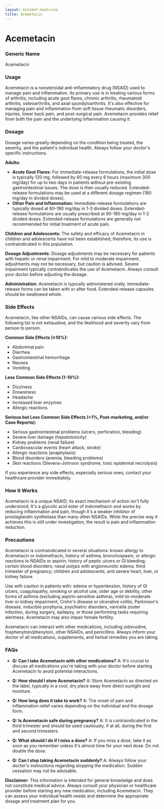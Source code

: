 ```yaml
---
layout: minimal-medicine
title: Acemetacin
---
```


# Acemetacin
### Generic Name
Acemetacin

### Usage
Acemetacin is a nonsteroidal anti-inflammatory drug (NSAID) used to manage pain and inflammation.  Its primary use is in treating various forms of arthritis, including acute gout flares, chronic arthritis, rheumatoid arthritis, osteoarthritis, and axial spondyloarthritis. It's also effective for managing pain and inflammation from soft tissue rheumatic disorders, injuries, lower back pain, and post-surgical pain.  Acemetacin provides relief from both the pain and the underlying inflammation causing it.

### Dosage
Dosage varies greatly depending on the condition being treated, the severity, and the patient's individual health.  Always follow your doctor's specific instructions.  

**Adults:**

* **Acute Gout Flares:**  For immediate-release formulations, the initial dose is typically 120 mg, followed by 60 mg every 6 hours (maximum 300 mg/day) for up to two days in patients without pre-existing gastrointestinal issues. The dose is then usually reduced. Extended-release formulations may be used at a different dosage regimen (180 mg/day in divided doses).
* **Other Pain and Inflammation:** Immediate-release formulations are typically dosed at 60-180 mg/day in 1-3 divided doses. Extended-release formulations are usually prescribed at 90-180 mg/day in 1-2 divided doses.  Extended-release formulations are generally not recommended for initial treatment of acute pain.

**Children and Adolescents:**  The safety and efficacy of Acemetacin in children and adolescents have not been established; therefore, its use is contraindicated in this population.

**Dosage Adjustments:** Dosage adjustments may be necessary for patients with hepatic or renal impairment.  For mild to moderate impairment, adjustments may not be necessary, but caution is advised. Severe impairment typically contraindicates the use of Acemetacin.  Always consult your doctor before adjusting the dosage.

**Administration:** Acemetacin is typically administered orally. Immediate-release forms can be taken with or after food. Extended-release capsules should be swallowed whole.


### Side Effects
Acemetacin, like other NSAIDs, can cause various side effects.  The following list is not exhaustive, and the likelihood and severity vary from person to person.

**Common Side Effects (≥10%):**

* Abdominal pain
* Diarrhea
* Gastrointestinal hemorrhage
* Nausea
* Vomiting

**Less Common Side Effects (1-10%):**

* Dizziness
* Drowsiness
* Headache
* Increased liver enzymes
* Allergic reactions

**Serious but Less Common Side Effects (<1%, Post-marketing, and/or Case Reports):**

* Serious gastrointestinal problems (ulcers, perforation, bleeding)
* Severe liver damage (hepatotoxicity)
* Kidney problems (renal failure)
* Cardiovascular events (heart attack, stroke)
* Allergic reactions (anaphylaxis)
* Blood disorders (anemia, bleeding problems)
* Skin reactions (Stevens-Johnson syndrome, toxic epidermal necrolysis)


If you experience any side effects, especially serious ones, contact your healthcare provider immediately.


### How it Works
Acemetacin is a unique NSAID; its exact mechanism of action isn't fully understood. It's a glycolic acid ester of indomethacin and works by reducing inflammation and pain, though it's a weaker inhibitor of prostaglandin synthetase than many other NSAIDs. While the precise way it achieves this is still under investigation, the result is pain and inflammation reduction.

### Precautions
Acemetacin is contraindicated in several situations:  known allergy to Acemetacin or indomethacin, history of asthma, bronchospasm, or allergic reactions to NSAIDs or aspirin;  history of peptic ulcers or GI bleeding;  certain blood disorders; nasal polyps with angioneurotic edema; third trimester of pregnancy; children and adolescents; and severe heart, liver, or kidney failure.  

Use with caution in patients with:  edema or hypertension, history of GI ulcers, coagulopathy, smoking or alcohol use, older age or debility, other forms of asthma (excluding aspirin-sensitive asthma), mild-to-moderate liver or kidney impairment, Crohn's disease or ulcerative colitis, Parkinson's disease, inducible porphyria, psychiatric disorders, varicella zoster infection, during surgery, epilepsy, or those performing tasks requiring alertness.  Acemetacin may also impair female fertility.

Acemetacin can interact with other medications, including zidovudine, fosphenytoin/phenytoin, other NSAIDs, and penicillins.  Always inform your doctor of all medications, supplements, and herbal remedies you are taking.


### FAQs

* **Q: Can I take Acemetacin with other medications?** A:  It's crucial to discuss all medications you're taking with your doctor before starting Acemetacin to avoid potential interactions.

* **Q: How should I store Acemetacin?** A:  Store Acemetacin as directed on the label, typically in a cool, dry place away from direct sunlight and moisture.

* **Q: How long does it take to work?** A:  The onset of pain and inflammation relief varies depending on the individual and the dosage form.

* **Q: Is Acemetacin safe during pregnancy?** A:  It is contraindicated in the third trimester and should be used cautiously, if at all, during the first and second trimesters.

* **Q: What should I do if I miss a dose?** A:  If you miss a dose, take it as soon as you remember unless it's almost time for your next dose.  Do not double the dose.

* **Q: Can I stop taking Acemetacin suddenly?** A:  Always follow your doctor's instructions regarding stopping the medication.  Sudden cessation may not be advisable.


**Disclaimer:** This information is intended for general knowledge and does not constitute medical advice.  Always consult your physician or healthcare provider before starting any new medication, including Acemetacin.  They can assess your individual health needs and determine the appropriate dosage and treatment plan for you.

